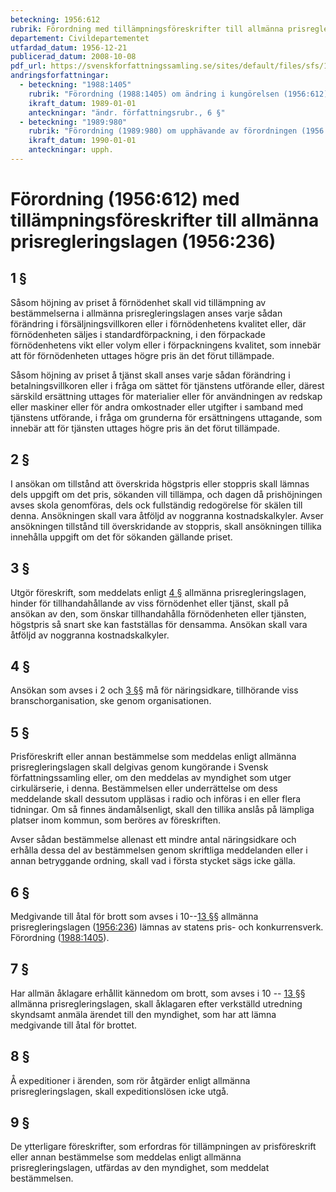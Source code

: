 ```yaml
---
beteckning: 1956:612
rubrik: Förordning med tillämpningsföreskrifter till allmänna prisregleringslagen
departement: Civildepartementet
utfardad_datum: 1956-12-21
publicerad_datum: 2008-10-08
pdf_url: https://svenskforfattningssamling.se/sites/default/files/sfs/1956-12/SFS1956-612.pdf
andringsforfattningar:
  - beteckning: "1988:1405"
    rubrik: "Förordning (1988:1405) om ändring i kungörelsen (1956:612) med tillämpningsföreskrifter till allmänna prisregleringslagen den 1 juni 1956 (nr 236)"
    ikraft_datum: 1989-01-01
    anteckningar: "ändr. författningsrubr., 6 §"
  - beteckning: "1989:980"
    rubrik: "Förordning (1989:980) om upphävande av förordningen (1956:612) med tillämpningsföreskrifter till allmänna prisregleringslagen (1956:236)"
    ikraft_datum: 1990-01-01
    anteckningar: upph.
---
```


# Förordning (1956:612) med tillämpningsföreskrifter till allmänna prisregleringslagen (1956:236)

## 1 §

Såsom höjning av priset å förnödenhet skall vid tillämpning av bestämmelserna i allmänna prisregleringslagen anses varje sådan förändring i försäljningsvillkoren eller i förnödenhetens kvalitet eller, där förnödenheten säljes i standardförpackning, i den förpackade förnödenhetens vikt eller volym eller i förpackningens kvalitet, som innebär att för förnödenheten uttages högre pris än det förut tillämpade.

Såsom höjning av priset å tjänst skall anses varje sådan förändring i betalningsvillkoren eller i fråga om sättet för tjänstens utförande eller, därest särskild ersättning uttages för materialier eller för användningen av redskap eller maskiner eller för andra omkostnader eller utgifter i samband med tjänstens utförande, i fråga om grunderna för ersättningens uttagande, som innebär att för tjänsten uttages högre pris än det förut tillämpade.

## 2 §

I ansökan om tillstånd att överskrida högstpris eller stoppris skall lämnas dels uppgift om det pris, sökanden vill tillämpa, och dagen då prishöjningen avses skola genomföras, dels ock fullständig redogörelse för skälen till denna. Ansökningen skall vara åtföljd av noggranna kostnadskalkyler. Avser ansökningen tillstånd till överskridande av stoppris, skall ansökningen tillika innehålla uppgift om det för sökanden gällande priset.

## 3 §

Utgör föreskrift, som meddelats enligt [4 §](#4) allmänna prisregleringslagen, hinder för tillhandahållande av viss förnödenhet eller tjänst, skall på ansökan av den, som önskar tillhandahålla förnödenheten eller tjänsten, högstpris så snart ske kan fastställas för densamma. Ansökan skall vara åtföljd av noggranna kostnadskalkyler.

## 4 §

Ansökan som avses i 2 och [3 §](#3)§ må för näringsidkare, tillhörande viss branschorganisation, ske genom organisationen.

## 5 §

Prisföreskrift eller annan bestämmelse som meddelas enligt allmänna prisregleringslagen skall delgivas genom kungörande i Svensk författningssamling eller, om den meddelas av myndighet som utger cirkulärserie, i denna. Bestämmelsen eller underrättelse om dess meddelande skall dessutom uppläsas i radio och införas i en eller flera tidningar. Om så finnes ändamålsenligt, skall den tillika anslås på lämpliga platser inom kommun, som beröres av föreskriften.

Avser sådan bestämmelse allenast ett mindre antal näringsidkare och erhålla dessa del av bestämmelsen genom skriftliga meddelanden eller i annan betryggande ordning, skall vad i första stycket sägs icke gälla.

## 6 §

Medgivande till åtal för brott som avses i 10--[13 §](#13)§ allmänna prisregleringslagen ([1956:236](https://selex.se/eli/sfs/1956/236)) lämnas av statens pris- och konkurrensverk. Förordning ([1988:1405](https://selex.se/eli/sfs/1988/1405)).

## 7 §

Har allmän åklagare erhållit kännedom om brott, som avses i 10 -- [13 §](#13)§ allmänna prisregleringslagen, skall åklagaren efter verkställd utredning skyndsamt anmäla ärendet till den myndighet, som har att lämna medgivande till åtal för brottet.

## 8 §

Å expeditioner i ärenden, som rör åtgärder enligt allmänna prisregleringslagen, skall expeditionslösen icke utgå.

## 9 §

De ytterligare föreskrifter, som erfordras för tillämpningen av prisföreskrift eller annan bestämmelse som meddelas enligt allmänna prisregleringslagen, utfärdas av den myndighet, som meddelat bestämmelsen.